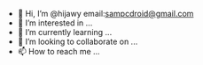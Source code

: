 - 👋 Hi, I’m @hijawy email:sampcdroid@gmail.com
- 👀 I’m interested in ...
- 🌱 I’m currently learning ...
- 💞️ I’m looking to collaborate on ...
- 📫 How to reach me ...

<!---
hijawy/hijawy is a ✨ special ✨ repository because its `README.md` (this file) appears on your GitHub profile.
You can click the Preview link to take a look at your changes.
--->

